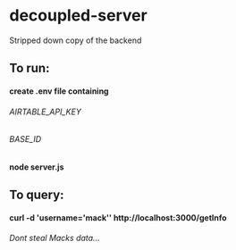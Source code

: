 # decoupled-server
Stripped down copy of the backend


## To run:
  #### create .env file containing
   ###### AIRTABLE_API_KEY
   ###### BASE_ID
  #### node server.js
  
  ## To query:
  #### curl -d 'username='mack'' http://<area>localhost:3000/getInfo
  
  
  ###### Dont steal Macks data...
